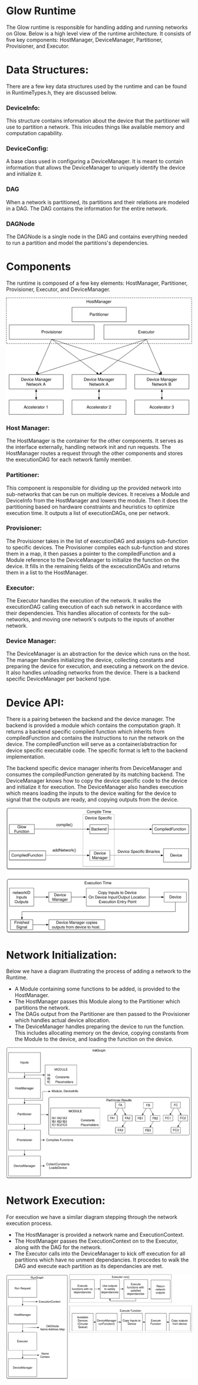 # Glow Runtime

The Glow runtime is responsible for handling adding and running networks on Glow.
Below is a high level view of the runtime architecture. It consists of five key components: HostManager, DeviceManager, Partitioner, Provisioner, and Executor.

# Data Structures:
There are a few key data structures used by the runtime and can be found in RuntimeTypes.h, they are discussed below.

### DeviceInfo:
This structure contains information about the device that the partitioner will use to partition a network. This inlcudes things like available memory and computation capability.

### DeviceConfig:
A base class used in configuring a DeviceManager. It is meant to contain information that allows the DeviceManager to uniquely identify the device and initialize it. 

### DAG
When a network is partitioned, its partitions and their relations are modeled in a DAG. The DAG contains the information for the entire network. 

### DAGNode
The DAGNode is a single node in the DAG and contains everything needed to run a partition and model the partitions's dependencies.

# Components
The runtime is composed of a few key elements: HostManager, Partitioner, Provisioner, Executor, and DeviceManager.

![](glow_runtime.svg)

### Host Manager:
The HostManager is the container for the other components. It serves as the interface externally, handling network init and run requests. The HostManager routes a request through the other components and stores the executionDAG for each network family member.

### Partitioner:

This component is responsible for dividing up the provided network into sub-networks that can be run on multiple devices. It receives a Module and DeviceInfo from the HostManager and lowers the module. Then it does the partitioning based on hardware constraints and heuristics to optimize execution time. It outputs a list of executionDAGs, one per network.

### Provisioner:

The Provisioner takes in the list of executionDAG and assigns sub-function to specific devices. The Provisioner compiles each sub-function and stores them in a map, it then passes a pointer to the compiledFunction and a Module reference to the DeviceManager to initialize the function on the device. It fills in the remaining fields of the excecutionDAGs and returns them in a list to the HostManager.

### Executor:

The Executor handles the execution of the network. It walks the executionDAG calling execution of each sub network in accordance with their dependencies. This handles allocation of contexts for the sub-networks, and moving one network's outputs to the inputs of another network.

### Device Manager:

The DeviceManager is an abstraction for the device which runs on the host. The manager handles initializing the device, collecting constants and preparing the device for execution, and executing a network on the device. It also handles unloading networks from the device. There is a backend specific DeviceManager per backend type. 

# Device API:

There is a pairing between the backend and the device manager. The backend is provided a module which contains the computation graph. It returns a backend specific compiled function which inherits from compiledFunction and contains the instructions to run the network on the device. The compiledFunction will serve as a container/abstraction for device specific executable code. The specific format is left to the backend implementation. 

The backend specific device manager inherits from DeviceManager and consumes the compiledFunction generated by its matching backend. The DeviceManager knows how to copy the device specific code to the device and initialize it for execution. The DeviceManager also handles execution which means loading the inputs to the device waiting for the device to signal that the outputs are ready, and copying outputs from the device.

![](backend_dm_api.svg)

# Network Initialization:
Below we have a diagram illustrating the process of adding a network to the Runtime.
- A Module containing some functions to be added, is provided to the HostManager.
- The HostManager passes this Module along to the Partitioner which partitions the network.
- The DAGs output from the Partitioner are then passed to the Provisioner which handles actual device allocation.
- The DeviceManager handles preparing the device to run the function. This includes allocating memory on the device, copying constants from the Module to the device, and loading the function on the device.

![](network_init.svg)

# Network Execution:
For execution we have a similar diagram stepping through the network execution process.
- The HostManager is provided a network name and ExecutionContext.
- The HostManager passes the ExecutionContext on to the Executor, along with the DAG for the network.
- The Executor calls into the DeviceManager to kick off execution for all partitions which have no unment dependancies. It procedes to walk the DAG and execute each partition as its dependancies are met.

![](network_run.svg)
